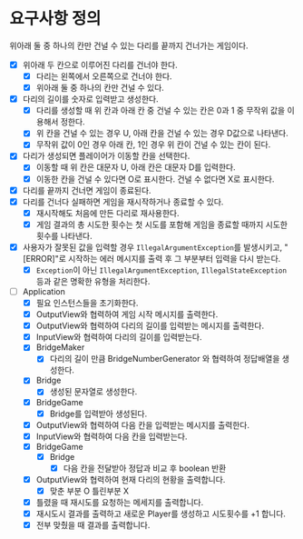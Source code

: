 # 요구사항 정의
위아래 둘 중 하나의 칸만 건널 수 있는 다리를 끝까지 건너가는 게임이다.
- [x] 위아래 두 칸으로 이루어진 다리를 건너야 한다.
  - [x] 다리는 왼쪽에서 오른쪽으로 건너야 한다.
  - [x] 위아래 둘 중 하나의 칸만 건널 수 있다.
- [x] 다리의 길이를 숫자로 입력받고 생성한다.
  - [x] 다리를 생성할 때 위 칸과 아래 칸 중 건널 수 있는 칸은 0과 1 중 무작위 값을 이용해서 정한다.
  - [x] 위 칸을 건널 수 있는 경우 U, 아래 칸을 건널 수 있는 경우 D값으로 나타낸다.
  - [x] 무작위 값이 0인 경우 아래 칸, 1인 경우 위 칸이 건널 수 있는 칸이 된다.
- [x] 다리가 생성되면 플레이어가 이동할 칸을 선택한다.
  - [x] 이동할 때 위 칸은 대문자 U, 아래 칸은 대문자 D를 입력한다.
  - [x] 이동한 칸을 건널 수 있다면 O로 표시한다. 건널 수 없다면 X로 표시한다.
- [x] 다리를 끝까지 건너면 게임이 종료된다.
- [x] 다리를 건너다 실패하면 게임을 재시작하거나 종료할 수 있다.
  - [x] 재시작해도 처음에 만든 다리로 재사용한다.
  - [x] 게임 결과의 총 시도한 횟수는 첫 시도를 포함해 게임을 종료할 때까지 시도한 횟수를 나타낸다.
- [x] 사용자가 잘못된 값을 입력할 경우 `IllegalArgumentException`를 발생시키고, "[ERROR]"로 시작하는 에러 메시지를 출력 후 그 부분부터 입력을 다시 받는다.
  - [x] `Exception`이 아닌 `IllegalArgumentException`, `IllegalStateException` 등과 같은 명확한 유형을 처리한다.

- [ ] Application
  - [x] 필요 인스턴스들을 초기화한다.
  - [x] OutputView와 협력하여 게임 시작 메시지를 출력한다.
  - [x] OutputView와 협력하여 다리의 길이를 입력받는 메시지를 출력한다.
  - [x] InputView와 협력하여 다리의 길이를 입력받는다.
  - [x] BridgeMaker
    - [x] 다리의 길이 만큼 BridgeNumberGenerator 와 협력하여 정답배열을 생성한다.
  - [x] Bridge
    - [x] 생성된 문자열로 생성한다.
  - [x] BridgeGame
    - [x] Bridge를 입력받아 생성된다.
  - [x] OutputView와 협력하여 다음 칸을 입력받는 메시지를 출력한다.
  - [x] InputView와 협력하여 다음 칸을 입력받는다.
  - [x] BridgeGame
    - [x] Bridge
      - [x] 다음 칸을 전달받아 정답과 비교 후 boolean 반환
  - [x] OutputView와 협력하여 현재 다리의 현황을 출력합니다.
    - [x] 맞춘 부분 O 틀린부분 X
  - [x] 틀렸을 때 재시도를 요청하는 메세지를 출력합니다.
  - [x] 재시도시 결과를 출력하고 새로운 Player를 생성하고 시도횟수를 +1 합니다.
  - [x] 전부 맞췄을 때 결과를 출력합니다.